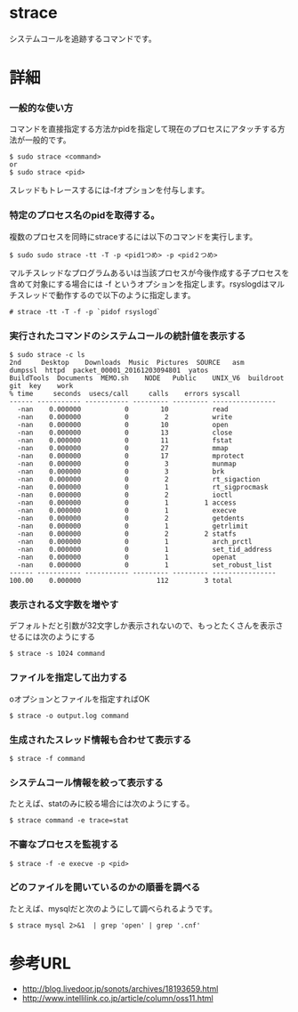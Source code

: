 # strace
システムコールを追跡するコマンドです。


# 詳細

### 一般的な使い方
コマンドを直接指定する方法かpidを指定して現在のプロセスにアタッチする方法が一般的です。
```
$ sudo strace <command>
or
$ sudo strace <pid>
```

スレッドもトレースするには-fオプションを付与します。


### 特定のプロセス名のpidを取得する。
複数のプロセスを同時にstraceするには以下のコマンドを実行します。
```
$ sudo sudo strace -tt -T -p <pid1つめ> -p <pid２つめ>
```

マルチスレッドなプログラムあるいは当該プロセスが今後作成する子プロセスを含めて対象にする場合には
-f というオプションを指定します。rsyslogdはマルチスレッドで動作するので以下のように指定します。
```
# strace -tt -T -f -p `pidof rsyslogd`
```

### 実行されたコマンドのシステムコールの統計値を表示する
```
$ sudo strace -c ls
2nd	    Desktop    Downloads  Music  Pictures  SOURCE   asm        dumpssl	httpd  packet_00001_20161203094801  yatos
BuildTools  Documents  MEMO.sh	  NODE	 Public    UNIX_V6  buildroot  git	key    work
% time     seconds  usecs/call     calls    errors syscall
------ ----------- ----------- --------- --------- ----------------
  -nan    0.000000           0        10           read
  -nan    0.000000           0         2           write
  -nan    0.000000           0        10           open
  -nan    0.000000           0        13           close
  -nan    0.000000           0        11           fstat
  -nan    0.000000           0        27           mmap
  -nan    0.000000           0        17           mprotect
  -nan    0.000000           0         3           munmap
  -nan    0.000000           0         3           brk
  -nan    0.000000           0         2           rt_sigaction
  -nan    0.000000           0         1           rt_sigprocmask
  -nan    0.000000           0         2           ioctl
  -nan    0.000000           0         1         1 access
  -nan    0.000000           0         1           execve
  -nan    0.000000           0         2           getdents
  -nan    0.000000           0         1           getrlimit
  -nan    0.000000           0         2         2 statfs
  -nan    0.000000           0         1           arch_prctl
  -nan    0.000000           0         1           set_tid_address
  -nan    0.000000           0         1           openat
  -nan    0.000000           0         1           set_robust_list
------ ----------- ----------- --------- --------- ----------------
100.00    0.000000                   112         3 total
```

### 表示される文字数を増やす
デフォルトだと引数が32文字しか表示されないので、もっとたくさんを表示させるには次のようにする
```
$ strace -s 1024 command
```

### ファイルを指定して出力する
oオプションとファイルを指定すればOK
```
$ strace -o output.log command
```

### 生成されたスレッド情報も合わせて表示する
```
$ strace -f command
```

### システムコール情報を絞って表示する
たとえば、statのみに絞る場合には次のようにする。
```
$ strace command -e trace=stat
```

### 不審なプロセスを監視する
```
$ strace -f -e execve -p <pid>
```

### どのファイルを開いているのかの順番を調べる
たとえば、mysqlだと次のようにして調べられるようです。
```
$ strace mysql 2>&1  | grep 'open' | grep '.cnf'
```

# 参考URL
- http://blog.livedoor.jp/sonots/archives/18193659.html
- http://www.intellilink.co.jp/article/column/oss11.html
